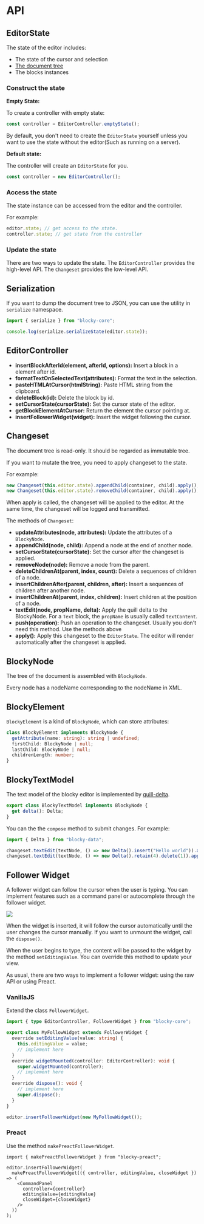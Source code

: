 # API

## EditorState

The state of the editor includes:

- The state of the cursor and selection
- [The document tree](./get-started#data-representation)
- The blocks instances

### Construct the state

**Empty State:**

To create a controller with empty state:

```typescript
const controller = EditorController.emptyState();
```

By default, you don't need to create the `EditorState` yourself unless you want to use the state without the editor(Such as running on a server).

**Default state:**

The controller will create an `EditorState` for you.

```typescript
const controller = new EditorController();
```

### Access the state

The state instance can be accessed from the editor and the controller.

For example:

```typescript
editor.state; // get access to the state.
controller.state; // get state from the controller
```

### Update the state

There are two ways to update the state.
The `EditorController` provides the high-level API.
The `Changeset` provides the low-level API.

## Serialization

If you want to dump the document tree to JSON, you can use the utility in `serialize` namespace.

```typescript
import { serialize } from "blocky-core";

console.log(serialize.serializeState(editor.state));
```

## EditorController

- **insertBlockAfterId(element, afterId, options):** Insert a block in a element after id.
- **formatTextOnSelectedText(attributes):** Format the text in the selection.
- **pasteHTMLAtCursor(htmlString):** Paste HTML string from the clipboard.
- **deleteBlock(id):** Delete the block by id.
- **setCursorState(cursorState):** Set the cursor state of the editor.
- **getBlockElementAtCursor:** Return the element the cursor pointing at.
- **insertFollowerWidget(widget):** Insert the widget following the cursor.

## Changeset

The document tree is read-only. It should be regarded as immutable tree.

If you want to mutate the tree, you need to apply changeset
to the state.

For example:

```typescript
new Changeset(this.editor.state).appendChild(container, child).apply(); // append child
new Changeset(this.editor.state).removeChild(container, child).apply(); // remove child
```

When apply is called, the changeset will be applied to the editor.
At the same time, the changeset will be logged and transmitted.

The methods of `Changeset`:

- **updateAttributes(node, attributes):** Update the attributes of a `BlockyNode`.
- **appendChild(node, child):** Append a node at the end
  of another node.
- **setCursorState(cursorState):** Set the cursor after
  the changeset is applied.
- **removeNode(node):** Remove a node from the parent.
- **deleteChildrenAt(parent, index, count):** Delete
  a sequences of children of a node.
- **insertChildrenAfter(parent, children, after):** Insert a sequences of children after another node.
- **insertChildrenAt(parent, index, children):** Insert
  children at the position of a node.
- **textEdit(node, propName, delta):** Apply the quill
  delta to the BlockyNode. For a `Text` block, the `propName` is usually called `textContent`.
- **push(operation):** Push an operation to the changeset.
  Usually you don't need this method. Use
  the methods above
- **apply():** Apply this changeset to the `EditorState`.
  The editor will render automatically after the changeset is applied.

## BlockyNode

The tree of the document is assembled with `BlockyNode`.

Every node has a nodeName corresponding to the nodeName in XML.

## BlockyElement

`BlockyElement` is a kind of `BlockyNode`,
which can store attributes:

```typescript
class BlockyElement implements BlockyNode {
  getAttribute(name: string): string | undefined;
  firstChild: BlockyNode | null;
  lastChild: BlockyNode | null;
  childrenLength: number;
}
```

## BlockyTextModel

The text model of the blocky editor is implemented by [quill-delta](https://github.com/quilljs/delta).

```typescript
export class BlockyTextModel implements BlockyNode {
  get delta(): Delta;
}
```

You can the the `compose` method to submit changes. For example:

```typescript
import { Delta } from "blocky-data";

changeset.textEdit(textNode, () => new Delta().insert("Hello world")).apply();
changeset.textEdit(textNode, () => new Delta().retain(4).delete(1)).apply(); // delete 1 char at the index 4
```

## Follower Widget

A follower widget can follow the cursor when the user is typing. You can implement features such as a command panel or autocomplete through the follower widget.

![](/follow-widget.gif)

When the widget is inserted, it will follow the cursor automatically until the user changes the cursor manually. If you want to unmount the widget, call the `dispose()`.

When the user begins to type, the content will be passed to the widget by the method `setEditingValue`. You can override this method to update your view.

As usual, there are two ways to implement a follower widget: using the raw API or using Preact.

### VanillaJS

Extend the class `FollowerWidget`.

```typescript
import { type EditorController, FollowerWidget } from "blocky-core";

export class MyFollowWidget extends FollowerWidget {
  override setEditingValue(value: string) {
    this.editingValue = value;
    // implement here
  }
  override widgetMounted(controller: EditorController): void {
    super.widgetMounted(controller);
    // implement here
  }
  override dispose(): void {
    // implement here
    super.dispose();
  }
}

editor.insertFollowerWidget(new MyFollowWidget());
```

### Preact

Use the method `makePreactFollowerWidget`.

```tsx
import { makePreactFollowerWidget } from "blocky-preact";

editor.insertFollowerWidget(
  makePreactFollowerWidget(({ controller, editingValue, closeWidget }) => (
    <CommandPanel
      controller={controller}
      editingValue={editingValue}
      closeWidget={closeWidget}
    />
  ))
);
```

